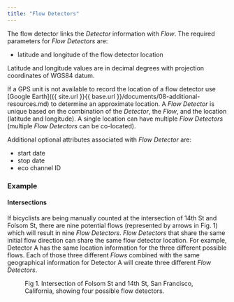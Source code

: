 ```yaml
---
title: "Flow Detectors"
---
```

The flow detector links the _Detector_ information with _Flow_. The required parameters for _Flow Detectors_ are:

* latitude and longitude of the flow detector location

Latitude and longitude values are in decimal degrees with projection coordinates of WGS84 datum.

If a GPS unit is not available to record the location of a flow detector use [Google Earth]({{ site.url }}{{ base.url }}/documents/08-additional-resources.md) to determine an approximate location. A _Flow Detector_ is unique based on the combination of the _Detector_, the _Flow_, and the location (latitude and longitude). A single location can have multiple _Flow Detectors_ (multiple _Flow Detectors_ can be co-located).

Additional optional attributes associated with _Flow Detector_ are:

* start date
* stop date
* eco channel ID

### Example

#### Intersections
If bicyclists are being manually counted at the intersection of 14th St and Folsom St, there are nine potential flows (represented by arrows in Fig. 1) which will result in nine _Flow Detectors_. _Flow Detectors_ that share the same initial flow direction can share the same flow detector location. For example, Detector A has the same location information for the three different possible flows. Each of those three different _Flows_ combined with the same geographical information for Detector A will create three different _Flow Detectors_.

<figure class="align-left">
  <img src="{{ site.url }}{{ base.url }}/assets/images/flowdetectors-img.png" alt="">
  <figcaption>Fig 1. Intersection of Folsom St and 14th St, San Francisco, California, showing four possible flow detectors.</figcaption>
</figure>  
